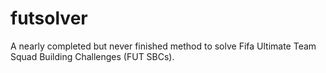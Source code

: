 # futsolver
A nearly completed but never finished method to solve Fifa Ultimate Team Squad Building Challenges (FUT SBCs).
